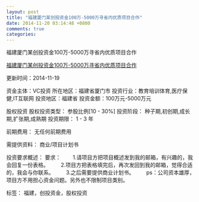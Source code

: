 ```yaml
---
layout: post
title: "福建厦门某创投资金100万-5000万寻省内优质项目合作"
date: 2014-11-20 03:14:48 +0800
comments: true
categories: 
---
```

福建厦门某创投资金100万-5000万寻省内优质项目合作

[福建厦门某创投资金100万-5000万寻省内优质项目合作](http://zijin.trjcn.com/detail_245838.html)

更新时间：2014-11-19

资金主体：VC投资
所在地区：福建省厦门市
投资行业：教育培训体育,医疗保健,IT互联网
投资地区：福建省
投资金额：100万元-5000万元

股权投资
股权投资类型：
                            参股比例[10 - 30%] 
                                                                                投资阶段：
                            种子期,初创期,成长期,扩张期,成熟期 
                                                                                                                                        投资期限：
                            1 - 3 年

前期费用：
无任何前期费用

需提供资料：
商业/项目计划书

投资要求概述：
要求：
　　1.请项目方把项目概述发到我的邮箱，有兴趣的，我会回复一份表格。
　　2.项目方把表格填完后，再次发回到我的邮箱，觉得合适的，我会与你联系。
　　3.之后需要提供商业计划书。
　　ps：公司资本雄厚，项目方不用担心资金问题。另外也不限制项目类别。

标签：
福建，创投资金，股权投资

